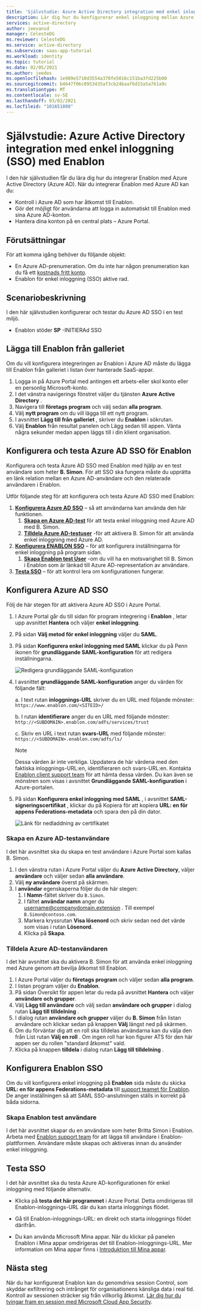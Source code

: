 ```yaml
---
title: 'Självstudie: Azure Active Directory integration med enkel inloggning (SSO) med Enablon | Microsoft Docs'
description: Lär dig hur du konfigurerar enkel inloggning mellan Azure Active Directory och Enablon.
services: active-directory
author: jeevansd
manager: CelesteDG
ms.reviewer: CelesteDG
ms.service: active-directory
ms.subservice: saas-app-tutorial
ms.workload: identity
ms.topic: tutorial
ms.date: 02/05/2021
ms.author: jeedes
ms.openlocfilehash: 1e989e5710d3554a370fe5016c151ba3fd225b00
ms.sourcegitcommit: b4647f06c0953435af3cb24baaf6d15a5a761a9c
ms.translationtype: MT
ms.contentlocale: sv-SE
ms.lasthandoff: 03/02/2021
ms.locfileid: "101651808"
---
```

# <a name="tutorial-azure-active-directory-single-sign-on-sso-integration-with-enablon"></a>Självstudie: Azure Active Directory integration med enkel inloggning (SSO) med Enablon

I den här självstudien får du lära dig hur du integrerar Enablon med Azure Active Directory (Azure AD). När du integrerar Enablon med Azure AD kan du:

* Kontroll i Azure AD som har åtkomst till Enablon.
* Gör det möjligt för användarna att logga in automatiskt till Enablon med sina Azure AD-konton.
* Hantera dina konton på en central plats – Azure Portal.

## <a name="prerequisites"></a>Förutsättningar

För att komma igång behöver du följande objekt:

* En Azure AD-prenumeration. Om du inte har någon prenumeration kan du få ett [kostnads fritt konto](https://azure.microsoft.com/free/).
* Enablon för enkel inloggning (SSO) aktive rad.

## <a name="scenario-description"></a>Scenariobeskrivning

I den här självstudien konfigurerar och testar du Azure AD SSO i en test miljö.

* Enablon stöder **SP** -INITIERAd SSO

## <a name="adding-enablon-from-the-gallery"></a>Lägga till Enablon från galleriet

Om du vill konfigurera integreringen av Enablon i Azure AD måste du lägga till Enablon från galleriet i listan över hanterade SaaS-appar.

1. Logga in på Azure Portal med antingen ett arbets-eller skol konto eller en personlig Microsoft-konto.
1. I det vänstra navigerings fönstret väljer du tjänsten **Azure Active Directory** .
1. Navigera till **företags program** och välj sedan **alla program**.
1. Välj **nytt program** om du vill lägga till ett nytt program.
1. I avsnittet **Lägg till från galleriet** , skriver du **Enablon** i sökrutan.
1. Välj **Enablon** från resultat panelen och Lägg sedan till appen. Vänta några sekunder medan appen läggs till i din klient organisation.


## <a name="configure-and-test-azure-ad-sso-for-enablon"></a>Konfigurera och testa Azure AD SSO för Enablon

Konfigurera och testa Azure AD SSO med Enablon med hjälp av en test användare som heter **B. Simon**. För att SSO ska fungera måste du upprätta en länk relation mellan en Azure AD-användare och den relaterade användaren i Enablon.

Utför följande steg för att konfigurera och testa Azure AD SSO med Enablon:

1. **[Konfigurera Azure AD SSO](#configure-azure-ad-sso)** – så att användarna kan använda den här funktionen.
    1. **[Skapa en Azure AD-test](#create-an-azure-ad-test-user)** för att testa enkel inloggning med Azure AD med B. Simon.
    1. **[Tilldela Azure AD-testuser](#assign-the-azure-ad-test-user)** -för att aktivera B. Simon för att använda enkel inloggning med Azure AD.
1. **[Konfigurera ENABLON SSO](#configure-enablon-sso)** – för att konfigurera inställningarna för enkel inloggning på program sidan.
    1. **[Skapa Enablon test User](#create-enablon-test-user)** -om du vill ha en motsvarighet till B. Simon i Enablon som är länkad till Azure AD-representation av användare.
1. **[Testa SSO](#test-sso)** – för att kontrol lera om konfigurationen fungerar.

## <a name="configure-azure-ad-sso"></a>Konfigurera Azure AD SSO

Följ de här stegen för att aktivera Azure AD SSO i Azure Portal.

1. I Azure Portal går du till sidan för program integrering i **Enablon** , letar upp avsnittet **Hantera** och väljer **enkel inloggning**.
1. På sidan **Välj metod för enkel inloggning** väljer du **SAML**.
1. På sidan **Konfigurera enkel inloggning med SAML** klickar du på Penn ikonen för **grundläggande SAML-konfiguration** för att redigera inställningarna.

   ![Redigera grundläggande SAML-konfiguration](common/edit-urls.png)

1. I avsnittet **grundläggande SAML-konfiguration** anger du värden för följande fält:

    a. I text rutan **inloggnings-URL** skriver du en URL med följande mönster: `https://www.enablon.com/<SITEID>/`

    b. I rutan **identifierare** anger du en URL med följande mönster: `http://<SUBDOMAIN>.enablon.com/adfs/services/trust`

    c. Skriv en URL i text rutan **svars-URL** med följande mönster: `https://<SUBDOMAIN>.enablon.com/adfs/ls/`

    > [!NOTE]
    > Dessa värden är inte verkliga. Uppdatera de här värdena med den faktiska inloggnings-URL:en, identifieraren och svars-URL:en. Kontakta [Enablon client support team](mailto:ena-dl-ww.it.services@enablon.com) för att hämta dessa värden. Du kan även se mönstren som visas i avsnittet **Grundläggande SAML-konfiguration** i Azure-portalen.

1. På sidan **Konfigurera enkel inloggning med SAML** , i avsnittet **SAML-signeringscertifikat** , klickar du på Kopiera för att kopiera **URL: en för appens Federations-metadata** och spara den på din dator.

    ![Länk för nedladdning av certifikatet](common/copy-metadataurl.png)
### <a name="create-an-azure-ad-test-user"></a>Skapa en Azure AD-testanvändare

I det här avsnittet ska du skapa en test användare i Azure Portal som kallas B. Simon.

1. I den vänstra rutan i Azure Portal väljer du **Azure Active Directory**, väljer **användare** och väljer sedan **alla användare**.
1. Välj **ny användare** överst på skärmen.
1. I **användar** egenskaperna följer du de här stegen:
   1. I **Namn**-fältet skriver du `B.Simon`.  
   1. I fältet **användar namn** anger du username@companydomain.extension . Till exempel `B.Simon@contoso.com`.
   1. Markera kryssrutan **Visa lösenord** och skriv sedan ned det värde som visas i rutan **Lösenord**.
   1. Klicka på **Skapa**.

### <a name="assign-the-azure-ad-test-user"></a>Tilldela Azure AD-testanvändaren

I det här avsnittet ska du aktivera B. Simon för att använda enkel inloggning med Azure genom att bevilja åtkomst till Enablon.

1. I Azure Portal väljer du **företags program** och väljer sedan **alla program**.
1. I listan program väljer du **Enablon**.
1. På sidan Översikt för appen letar du reda på avsnittet **Hantera** och väljer **användare och grupper**.
1. Välj **Lägg till användare** och välj sedan **användare och grupper** i dialog rutan **Lägg till tilldelning** .
1. I dialog rutan **användare och grupper** väljer du **B. Simon** från listan användare och klickar sedan på knappen **Välj** längst ned på skärmen.
1. Om du förväntar dig att en roll ska tilldelas användarna kan du välja den från List rutan **Välj en roll** . Om ingen roll har kon figurer ATS för den här appen ser du rollen "standard åtkomst" vald.
1. Klicka på knappen **tilldela** i dialog rutan **Lägg till tilldelning** .

## <a name="configure-enablon-sso"></a>Konfigurera Enablon SSO

Om du vill konfigurera enkel inloggning på **Enablon** sida måste du skicka **URL: en för appens Federations-metadata** till [support teamet för Enablon](mailto:ena-dl-ww.it.services@enablon.com). De anger inställningen så att SAML SSO-anslutningen ställs in korrekt på båda sidorna.

### <a name="create-enablon-test-user"></a>Skapa Enablon test användare

I det här avsnittet skapar du en användare som heter Britta Simon i Enablon. Arbeta med [Enablon support team](mailto:ena-dl-ww.it.services@enablon.com) för att lägga till användare i Enablon-plattformen. Användare måste skapas och aktiveras innan du använder enkel inloggning.

## <a name="test-sso"></a>Testa SSO 

I det här avsnittet ska du testa Azure AD-konfigurationen för enkel inloggning med följande alternativ. 

* Klicka på **testa det här programmet** i Azure Portal. Detta omdirigeras till Enablon-inloggnings-URL där du kan starta inloggnings flödet. 

* Gå till Enablon-inloggnings-URL: en direkt och starta inloggnings flödet därifrån.

* Du kan använda Microsoft Mina appar. När du klickar på panelen Enablon i Mina appar omdirigeras det till Enablon-inloggnings-URL. Mer information om Mina appar finns i [Introduktion till Mina appar](../user-help/my-apps-portal-end-user-access.md).


## <a name="next-steps"></a>Nästa steg

När du har konfigurerat Enablon kan du genomdriva session Control, som skyddar exfiltrering och intrånget för organisationens känsliga data i real tid. Kontroll av sessionen sträcker sig från villkorlig åtkomst. [Lär dig hur du tvingar fram en session med Microsoft Cloud App Security](/cloud-app-security/proxy-deployment-any-app).